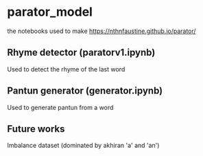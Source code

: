 # parator_model
the notebooks used to make https://nthnfaustine.github.io/parator/

## Rhyme detector (paratorv1.ipynb)
Used to detect the rhyme of the last word

## Pantun generator (generator.ipynb)
Used to generate pantun from a word

## Future works
Imbalance dataset (dominated by akhiran 'a' and 'an')
